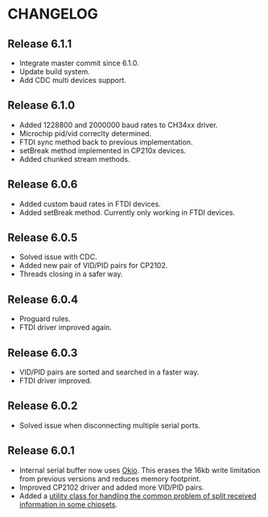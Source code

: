 CHANGELOG
=========

Release 6.1.1
--------------------------------------
- Integrate master commit since 6.1.0.
- Update build system.
- Add CDC multi devices support.

Release 6.1.0
--------------------------------------
- Added 1228800 and 2000000 baud rates to CH34xx driver.
- Microchip pid/vid correclty determined.
- FTDI sync method back to previous implementation.
- setBreak method implemented in CP210x devices.
- Added chunked stream methods.

Release 6.0.6
--------------------------------------
- Added custom baud rates in FTDI devices.
- Added setBreak method. Currently only working in FTDI devices.

Release 6.0.5
--------------------------------------
- Solved issue with CDC.
- Added new pair of VID/PID pairs for CP2102.
- Threads closing in a safer way.

Release 6.0.4
--------------------------------------
- Proguard rules.
- FTDI driver improved again.

Release 6.0.3
--------------------------------------
- VID/PID pairs are sorted and searched in a faster way.
- FTDI driver improved.

Release 6.0.2
--------------------------------------
- Solved issue when disconnecting multiple serial ports.

Release 6.0.1
--------------------------------------
- Internal serial buffer now uses [Okio](https://github.com/square/okio). This erases the 16kb write
limitation from previous versions and reduces memory footprint.
- Improved CP2102 driver and added more VID/PID pairs.
- Added a [utility class for handling the common problem of split received information in some chipsets](https://github.com/felHR85/UsbSerial/blob/master/usbserial/src/main/java/com/felhr/utils/ProtocolBuffer.java).

